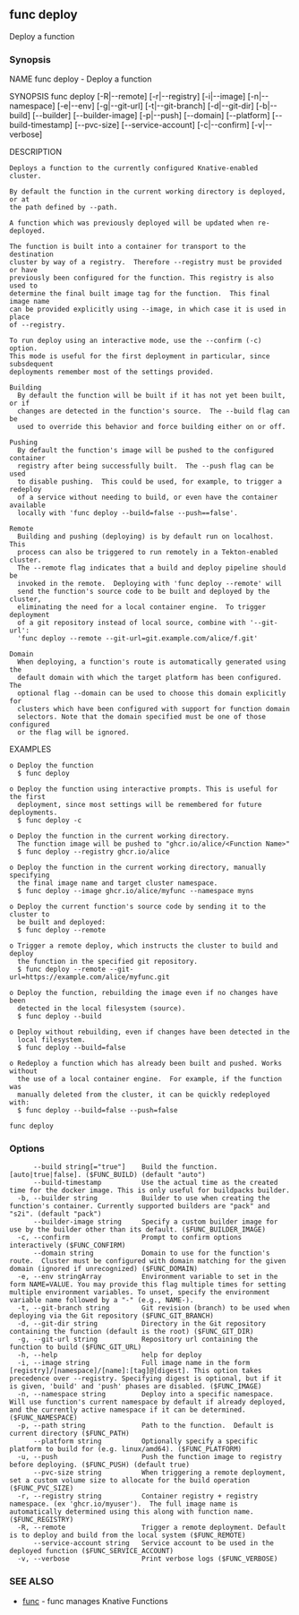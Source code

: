 ## func deploy

Deploy a function

### Synopsis


NAME
	func deploy - Deploy a function

SYNOPSIS
	func deploy [-R|--remote] [-r|--registry] [-i|--image] [-n|--namespace]
	             [-e|--env] [-g|--git-url] [-t|--git-branch] [-d|--git-dir]
	             [-b|--build] [--builder] [--builder-image] [-p|--push]
	             [--domain] [--platform] [--build-timestamp] [--pvc-size]
	             [--service-account] [-c|--confirm] [-v|--verbose]

DESCRIPTION

	Deploys a function to the currently configured Knative-enabled cluster.

	By default the function in the current working directory is deployed, or at
	the path defined by --path.

	A function which was previously deployed will be updated when re-deployed.

	The function is built into a container for transport to the destination
	cluster by way of a registry.  Therefore --registry must be provided or have
	previously been configured for the function. This registry is also used to
	determine the final built image tag for the function.  This final image name
	can be provided explicitly using --image, in which case it is used in place
	of --registry.

	To run deploy using an interactive mode, use the --confirm (-c) option.
	This mode is useful for the first deployment in particular, since subsdequent
	deployments remember most of the settings provided.

	Building
	  By default the function will be built if it has not yet been built, or if
	  changes are detected in the function's source.  The --build flag can be
	  used to override this behavior and force building either on or off.

	Pushing
	  By default the function's image will be pushed to the configured container
	  registry after being successfully built.  The --push flag can be used
	  to disable pushing.  This could be used, for example, to trigger a redeploy
	  of a service without needing to build, or even have the container available
	  locally with 'func deploy --build=false --push==false'.

	Remote
	  Building and pushing (deploying) is by default run on localhost.  This
	  process can also be triggered to run remotely in a Tekton-enabled cluster.
	  The --remote flag indicates that a build and deploy pipeline should be
	  invoked in the remote.  Deploying with 'func deploy --remote' will
	  send the function's source code to be built and deployed by the cluster,
	  eliminating the need for a local container engine.  To trigger deployment
	  of a git repository instead of local source, combine with '--git-url':
	  'func deploy --remote --git-url=git.example.com/alice/f.git'

	Domain
	  When deploying, a function's route is automatically generated using the
	  default domain with which the target platform has been configured.  The
	  optional flag --domain can be used to choose this domain explicitly for
	  clusters which have been configured with support for function domain
	  selectors. Note that the domain specified must be one of those configured
	  or the flag will be ignored.

EXAMPLES

	o Deploy the function
	  $ func deploy

	o Deploy the function using interactive prompts. This is useful for the first
	  deployment, since most settings will be remembered for future deployments.
	  $ func deploy -c

	o Deploy the function in the current working directory.
	  The function image will be pushed to "ghcr.io/alice/<Function Name>"
	  $ func deploy --registry ghcr.io/alice

	o Deploy the function in the current working directory, manually specifying
	  the final image name and target cluster namespace.
	  $ func deploy --image ghcr.io/alice/myfunc --namespace myns

	o Deploy the current function's source code by sending it to the cluster to
	  be built and deployed:
	  $ func deploy --remote

	o Trigger a remote deploy, which instructs the cluster to build and deploy
	  the function in the specified git repository.
	  $ func deploy --remote --git-url=https://example.com/alice/myfunc.git

	o Deploy the function, rebuilding the image even if no changes have been
	  detected in the local filesystem (source).
	  $ func deploy --build

	o Deploy without rebuilding, even if changes have been detected in the
	  local filesystem.
	  $ func deploy --build=false

	o Redeploy a function which has already been built and pushed. Works without
	  the use of a local container engine.  For example, if the function was
	  manually deleted from the cluster, it can be quickly redeployed with:
	  $ func deploy --build=false --push=false



```
func deploy
```

### Options

```
      --build string[="true"]    Build the function. [auto|true|false]. ($FUNC_BUILD) (default "auto")
      --build-timestamp          Use the actual time as the created time for the docker image. This is only useful for buildpacks builder.
  -b, --builder string           Builder to use when creating the function's container. Currently supported builders are "pack" and "s2i". (default "pack")
      --builder-image string     Specify a custom builder image for use by the builder other than its default. ($FUNC_BUILDER_IMAGE)
  -c, --confirm                  Prompt to confirm options interactively ($FUNC_CONFIRM)
      --domain string            Domain to use for the function's route.  Cluster must be configured with domain matching for the given domain (ignored if unrecognized) ($FUNC_DOMAIN)
  -e, --env stringArray          Environment variable to set in the form NAME=VALUE. You may provide this flag multiple times for setting multiple environment variables. To unset, specify the environment variable name followed by a "-" (e.g., NAME-).
  -t, --git-branch string        Git revision (branch) to be used when deploying via the Git repository ($FUNC_GIT_BRANCH)
  -d, --git-dir string           Directory in the Git repository containing the function (default is the root) ($FUNC_GIT_DIR)
  -g, --git-url string           Repository url containing the function to build ($FUNC_GIT_URL)
  -h, --help                     help for deploy
  -i, --image string             Full image name in the form [registry]/[namespace]/[name]:[tag]@[digest]. This option takes precedence over --registry. Specifying digest is optional, but if it is given, 'build' and 'push' phases are disabled. ($FUNC_IMAGE)
  -n, --namespace string         Deploy into a specific namespace. Will use function's current namespace by default if already deployed, and the currently active namespace if it can be determined. ($FUNC_NAMESPACE)
  -p, --path string              Path to the function.  Default is current directory ($FUNC_PATH)
      --platform string          Optionally specify a specific platform to build for (e.g. linux/amd64). ($FUNC_PLATFORM)
  -u, --push                     Push the function image to registry before deploying. ($FUNC_PUSH) (default true)
      --pvc-size string          When triggering a remote deployment, set a custom volume size to allocate for the build operation ($FUNC_PVC_SIZE)
  -r, --registry string          Container registry + registry namespace. (ex 'ghcr.io/myuser').  The full image name is automatically determined using this along with function name. ($FUNC_REGISTRY)
  -R, --remote                   Trigger a remote deployment. Default is to deploy and build from the local system ($FUNC_REMOTE)
      --service-account string   Service account to be used in the deployed function ($FUNC_SERVICE_ACCOUNT)
  -v, --verbose                  Print verbose logs ($FUNC_VERBOSE)
```

### SEE ALSO

* [func](func.md)	 - func manages Knative Functions

